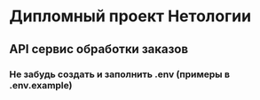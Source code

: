 # Дипломный проект Нетологии

## API сервис обработки заказов

### Не забудь создать и заполнить .env (примеры в .env.example)
